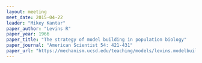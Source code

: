 ```yaml
---
layout: meeting
meet_date: 2015-04-22
leader: "Mikey Kantar"
paper_author: "Levins R"
paper_year: 1966
paper_title: "The strategy of model building in population biology"
paper_journal: "American Scientist 54: 421-431"
paper_url: "https://mechanism.ucsd.edu/teaching/models/levins.modelbuilding.pdf"
---
```

